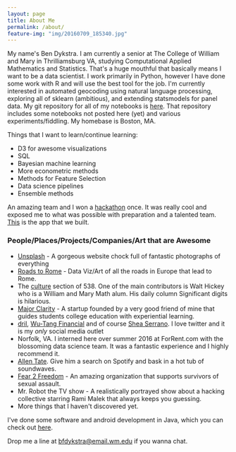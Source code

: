```yaml
---
layout: page
title: About Me
permalink: /about/
feature-img: "img/20160709_185340.jpg"
---
```


My name's Ben Dykstra. I am currently a senior at The College of William and Mary in Thrilliamsburg VA, studying Computational Applied Mathematics and Statistics. That's a huge mouthful that basically means I want to be a data scientist. I work primarily in Python, however I have done some work with R and will use the best tool for the job. I'm currently interested in automated geocoding using natural language processing, exploring all of sklearn (ambitious), and extending statsmodels for panel data. My git repository for all of my notebooks is [here](https://github.com/bfdykstra/data-science). That repository includes some notebooks not posted here (yet) and various experiments/fiddling. My homebase is Boston, MA.


Things that I want to learn/continue learning:

* D3 for awesome visualizations
* SQL
* Bayesian machine learning
* More econometric methods
* Methods for Feature Selection
* Data science pipelines
* Ensemble methods



An amazing team and I won a [hackathon](http://www.wm.edu/news/stories/2016/william--mary-computer-science-students-win-top-two-hackathon-prizes.php) once. It was really cool and exposed me to what was possible with preparation and a talented team. [This](http://astute-dev.github.io/) is the app that we built.

### People/Places/Projects/Companies/Art that are Awesome

* [Unsplash](https://unsplash.com/) - A gorgeous website chock full of fantastic photographs of everything
* [Roads to Rome](http://roadstorome.moovellab.com/) - Data Viz/Art of all the roads in Europe that lead to Rome.
* The [culture](https://fivethirtyeight.com/life/) section of 538. One of the main contributors is Walt Hickey who is a William and Mary Math alum. His daily column Significant digits is hilarious.
* [Major Clarity](https://www.majorclarity.com/) - A startup founded by a very good friend of mine that guides students college education with experiential learning.
* [dril](https://twitter.com/dril), [Wu-Tang Financial](https://twitter.com/Wu_Tang_Finance) and of course [Shea Serrano](https://twitter.com/sheaserrano). I love twitter and it is my *only* social media outlet
* Norfolk, VA. I interned here over summer 2016 at ForRent.com with the blossoming data science team. It was a fantastic experience and I highly recommend it.
* [Allen Tate](http://allentatemusic.com/). Give him a search on Spotify and bask in a hot tub of soundwaves.
* [Fear 2 Freedom](https://www.fear2freedom.org/) - An amazing organization that supports survivors of sexual assault.
* Mr. Robot the TV show - A realistically portrayed show about a hacking collective starring Rami Malek that always keeps you guessing.
* More things that I haven't discovered yet.

I've done some software and android development in Java, which you can check out [here](https://github.com/bfdykstra/Software-Development). 

Drop me a line at bfdykstra@email.wm.edu if you wanna chat.